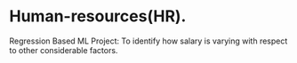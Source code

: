 # Human-resources(HR).
Regression Based ML Project: To identify how salary is varying with respect to other considerable factors.
